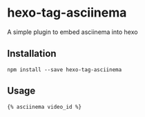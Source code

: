 # hexo-tag-asciinema
A simple plugin to embed asciinema into hexo

##  Installation
``
npm install --save hexo-tag-asciinema
``

## Usage
``
{% asciinema video_id %}
``
